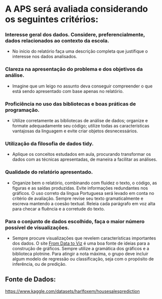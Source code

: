 # A APS será avaliada considerando os seguintes critérios:
### Interesse geral dos dados. Considere, preferencialmente, dados relacionados ao contexto da escola.
- No início do relatório faça uma descrição completa que justifique o interesse nos dados analisados.

### Clareza na apresentação do problema e dos objetivos da análise.
- Imagine que um leigo no assunto deva conseguir compreender o que está sendo apresentado com base apenas no relatório.

### Proficiência no uso das bibliotecas e boas práticas de programação. 
- Utilize corretamente as bibliotecas de análise de dados; organize e formate adequadamente seu código; utilize todas as características vantajosas da linguagem e evite criar objetos desnecessários.

### Utilização da filosofia de dados tidy. 
- Aplique os conceitos estudados em aula, procurando transformar os dados com as técnicas apresentadas, de maneira a facilitar as análises. 

### Qualidade do relatório apresentado.
- Organize bem o relatório, combinando com fluidez o texto, o código, as figuras e as saídas produzidas. Evite informações redundantes nos gráficos. O uso correto da língua Portuguesa será levado em conta no critério de avaliação. Sempre revise seu texto gramaticalmente e escreva mantendo a coesão textual. Releia cada parágrafo em voz alta para checar a fluência e a corretude do texto.

### Para o conjunto de dados escolhido, faça o maior número possível de visualizações. 
- Sempre procure visualizações que revelem características importantes dos dados. O site [From Data to Viz](https://www.data-to-viz.com/) é uma boa fonte de ideias para a construção de gráficos. Sempre utilize a gramática dos gráficos e a biblioteca plotnine. Para atingir a nota máxima, o grupo deve incluir algum modelo de regressão ou classificação, seja com o propósito de inferência, ou de predição.


## Fonte de Dados:
https://www.kaggle.com/datasets/harlfoxem/housesalesprediction
